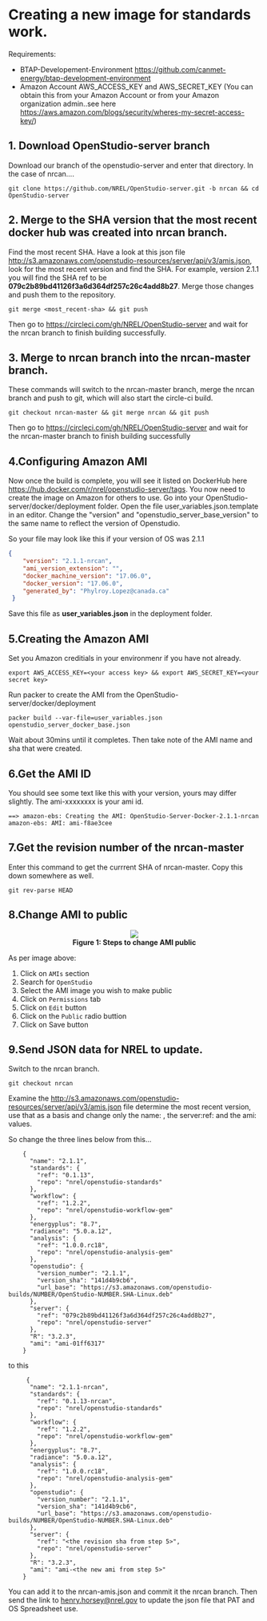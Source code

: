 # Creating a new image for standards work.
Requirements: 
* BTAP-Developement-Environment https://github.com/canmet-energy/btap-development-environment
* Amazon Account AWS_ACCESS_KEY and AWS_SECRET_KEY (You can obtain this from your Amazon Account or from your Amazon organization admin..see here https://aws.amazon.com/blogs/security/wheres-my-secret-access-key/)

## 1. Download OpenStudio-server branch
Download our branch of the openstudio-server and enter that directory. In the case of nrcan....

``
git clone https://github.com/NREL/OpenStudio-server.git -b nrcan &&
cd OpenStudio-server
``
## 2. Merge to the SHA version that the most recent docker hub was created into nrcan branch. 
Find the most recent SHA. Have a look at this json file http://s3.amazonaws.com/openstudio-resources/server/api/v3/amis.json, look for the most recent version and find the SHA. 
For example, version 2.1.1 you will find the SHA ref to be **079c2b89bd41126f3a6d364df257c26c4add8b27**. Merge those changes and push them to the repository.  

``
git merge <most_recent-sha> &&
git push
``

Then go to https://circleci.com/gh/NREL/OpenStudio-server and wait for the nrcan branch to finish building successfully.

## 3. Merge to nrcan branch into the nrcan-master branch.
These commands will switch to the nrcan-master branch, merge the nrcan branch and push to git, which will also start the circle-ci build.  

``
git checkout nrcan-master &&
git merge nrcan &&
git push
``

Then go to https://circleci.com/gh/NREL/OpenStudio-server and wait for the nrcan-master branch to finish building successfully

## 4.Configuring Amazon AMI
Now once the build is complete, you will see it listed on DockerHub here https://hub.docker.com/r/nrel/openstudio-server/tags.  You now need to create the image on Amazon for others to use. Go into your OpenStudio-server/docker/deployment folder. Open the file user_variables.json.template in an editor. Change the "version" and "openstudio_server_base_version" to the same name to reflect the version of Openstudio.  

So your file may look like this if your version of OS was 2.1.1

```json
{
    "version": "2.1.1-nrcan",
    "ami_version_extension": "",
    "docker_machine_version": "17.06.0",
    "docker_version": "17.06.0",
    "generated_by": "Phylroy.Lopez@canada.ca"
 }
```

Save this file as **user_variables.json** in the deployment folder. 

## 5.Creating the Amazon AMI
Set you Amazon creditials in your environmenr if you have not already.

``
	export AWS_ACCESS_KEY=<your access key> &&
	export AWS_SECRET_KEY=<your secret key>
``

Run packer to create the AMI from the OpenStudio-server/docker/deployment

``
	packer build --var-file=user_variables.json openstudio_server_docker_base.json
``

Wait about 30mins until it completes. Then take note of the AMI name and sha that were created.
## 6.Get the AMI ID
You should see some text like this with your version, yours may differ slightly. The ami-xxxxxxxx is your ami id. 

``
==> amazon-ebs: Creating the AMI: OpenStudio-Server-Docker-2.1.1-nrcan
    amazon-ebs: AMI: ami-f8ae3cee
``

## 7.Get the revision number of the nrcan-master
Enter this command to get the currrent SHA of nrcan-master. Copy this down somewhere as well. 

``
	git rev-parse HEAD
``

## 8.Change AMI to public

<p align="center">
  <img src ="https://github.com/canmet-energy/necb-analysis-spreadsheet/blob/pat-nrel-ecm/img/public-ami.png" />
  <br>
  <b>Figure 1: Steps to change AMI public</b>
  <br>
</p>

As per image above:

1. Click on `AMIs` section
2. Search for `OpenStudio`
3. Select the AMI image you wish to make public
4. Click on `Permissions` tab
5. Click on `Edit` button
6. Click on the `Public` radio buttion
7. Click on Save button

## 9.Send JSON data for NREL to update. 
Switch to the nrcan branch. 

``
git checkout nrcan
``

Examine the http://s3.amazonaws.com/openstudio-resources/server/api/v3/amis.json file determine the most recent version, use that as a basis and change only the name: , the server:ref: and the ami: values. 

So change the three lines below from this...
```
    {
      "name": "2.1.1",
      "standards": {
        "ref": "0.1.13",
        "repo": "nrel/openstudio-standards"
      },
      "workflow": {
        "ref": "1.2.2",
        "repo": "nrel/openstudio-workflow-gem"
      },
      "energyplus": "8.7",
      "radiance": "5.0.a.12",
      "analysis": {
        "ref": "1.0.0.rc18",
        "repo": "nrel/openstudio-analysis-gem"
      },
      "openstudio": {
        "version_number": "2.1.1",
        "version_sha": "141d4b9cb6",
        "url_base": "https://s3.amazonaws.com/openstudio-builds/NUMBER/OpenStudio-NUMBER.SHA-Linux.deb"
      },
      "server": {
        "ref": "079c2b89bd41126f3a6d364df257c26c4add8b27",
        "repo": "nrel/openstudio-server"
      },
      "R": "3.2.3",
      "ami": "ami-01ff6317"
    }
```


 to this


```
     {
      "name": "2.1.1-nrcan",
      "standards": {
        "ref": "0.1.13-nrcan",
        "repo": "nrel/openstudio-standards"
      },
      "workflow": {
        "ref": "1.2.2",
        "repo": "nrel/openstudio-workflow-gem"
      },
      "energyplus": "8.7",
      "radiance": "5.0.a.12",
      "analysis": {
        "ref": "1.0.0.rc18",
        "repo": "nrel/openstudio-analysis-gem"
      },
      "openstudio": {
        "version_number": "2.1.1",
        "version_sha": "141d4b9cb6",
        "url_base": "https://s3.amazonaws.com/openstudio-builds/NUMBER/OpenStudio-NUMBER.SHA-Linux.deb"
      },
      "server": {
        "ref": "<the revision sha from step 5>",
        "repo": "nrel/openstudio-server"
      },
      "R": "3.2.3",
      "ami": "ami-<the new ami from step 5>"
    }
```

You can add it to the nrcan-amis.json and commit it the nrcan branch.  Then send the link to henry.horsey@nrel.gov to update the json file that PAT and OS Spreadsheet use. 
